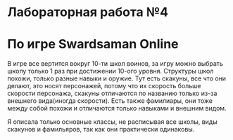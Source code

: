# Лабораторная работа №4
# По игре Swardsaman Online
В игре все вертится вокруг 10-ти школ воинов, за игру можно выбрать школу только 1 раз при достижении 10-ого уровня. 
Структуры школ похожи, только разные навыки и оружие.
Тут есть скакуны, все что они делают, это носят персонажей, потому что их скорость больше скорости персонажа, скакуны 
отличаются по названию только из-за внешнего вида(иногда скорости).
Eсть также фамилиары, они тоже между собой похожи и отличаются только навыками и внешним видом.

Я описала только основные классы, не расписывая все школы, виды скакунов и фамильяров, так как они практически одинаковы.
